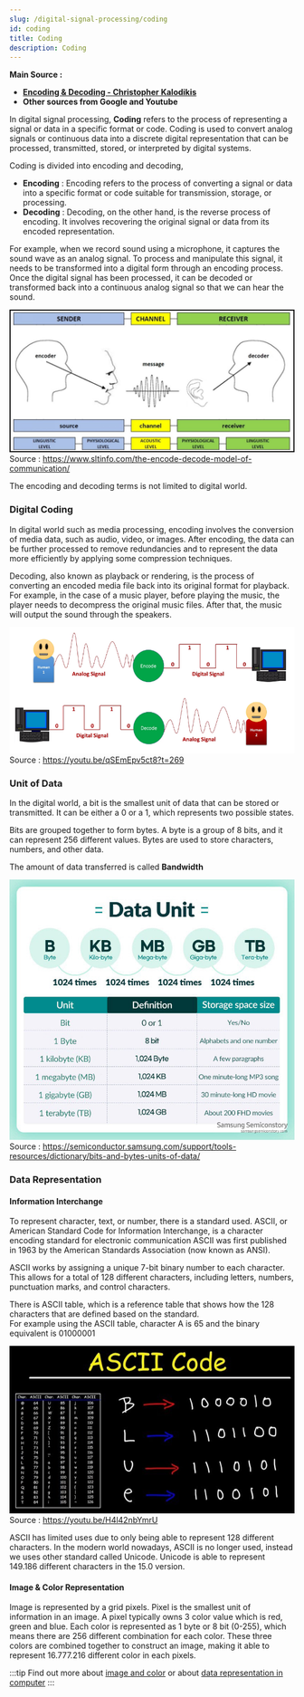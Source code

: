 ```yaml
---
slug: /digital-signal-processing/coding
id: coding
title: Coding
description: Coding
---
```


**Main Source :**

- **[Encoding & Decoding - Christopher Kalodikis](https://youtu.be/qSEmEpv5ct8)**
- **Other sources from Google and Youtube**

In digital signal processing, **Coding** refers to the process of representing a signal or data in a specific format or code. Coding is used to convert analog signals or continuous data into a discrete digital representation that can be processed, transmitted, stored, or interpreted by digital systems.

Coding is divided into encoding and decoding,

- **Encoding** : Encoding refers to the process of converting a signal or data into a specific format or code suitable for transmission, storage, or processing.
- **Decoding** : Decoding, on the other hand, is the reverse process of encoding. It involves recovering the original signal or data from its encoded representation.

For example, when we record sound using a microphone, it captures the sound wave as an analog signal. To process and manipulate this signal, it needs to be transformed into a digital form through an encoding process. Once the digital signal has been processed, it can be decoded or transformed back into a continuous analog signal so that we can hear the sound.

![A person speaking is considered as encoder and the other person who hear it is considered as decoder](encoding-decoding.jpg)  
Source : https://www.sltinfo.com/the-encode-decode-model-of-communication/

The encoding and decoding terms is not limited to digital world.

### Digital Coding

In digital world such as media processing, encoding involves the conversion of media data, such as audio, video, or images. After encoding, the data can be further processed to remove redundancies and to represent the data more efficiently by applying some compression techniques.

Decoding, also known as playback or rendering, is the process of converting an encoded media file back into its original format for playback. For example, in the case of a music player, before playing the music, the player needs to decompress the original music files. After that, the music will output the sound through the speakers.

![Human sound is encoded into digital bits and is decoded back as sound wave](./digital-coding.png)  
Source : https://youtu.be/qSEmEpv5ct8?t=269

### Unit of Data

In the digital world, a bit is the smallest unit of data that can be stored or transmitted. It can be either a 0 or a 1, which represents two possible states.

Bits are grouped together to form bytes. A byte is a group of 8 bits, and it can represent 256 different values. Bytes are used to store characters, numbers, and other data.

The amount of data transferred is called **Bandwidth**

![Data unit progressing from bit, byte, kilo-byte, mega-byte, giga-byte and terra-byte](./unit-of-data.jpeg)  
Source : https://semiconductor.samsung.com/support/tools-resources/dictionary/bits-and-bytes-units-of-data/

### Data Representation

#### Information Interchange

To represent character, text, or number, there is a standard used. ASCII, or American Standard Code for Information Interchange, is a character encoding standard for electronic communication ASCII was first published in 1963 by the American Standards Association (now known as ANSI).

ASCII works by assigning a unique 7-bit binary number to each character. This allows for a total of 128 different characters, including letters, numbers, punctuation marks, and control characters.

There is ASCII table, which is a reference table that shows how the 128 characters that are defined based on the standard.  
For example using the ASCII table, character A is 65 and the binary equivalent is 01000001

!["BLUE" word mapped to byte using ASCII table](./ascii-code.png)  
Source : https://youtu.be/H4l42nbYmrU

ASCII has limited uses due to only being able to represent 128 different characters. In the modern world nowadays, ASCII is no longer used, instead we uses other standard called Unicode. Unicode is able to represent 149.186 different characters in the 15.0 version.

#### Image & Color Representation

Image is represented by a grid pixels. Pixel is the smallest unit of information in an image. A pixel typically owns 3 color value which is red, green and blue. Each color is represented as 1 byte or 8 bit (0-255), which means there are 256 different combination for each color. These three colors are combined together to construct an image, making it able to represent 16.777.216 different color in each pixels.

:::tip
Find out more about [image and color](/computer-graphics/computer-images-part-1) or about [data representation in computer](/computer-and-programming-fundamentals/data-representation)
:::

